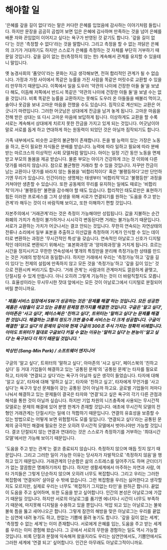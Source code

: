 # 해야할 일

'은혜를 갚을 길이 없다'라는 말은 커다란 은혜를 입었음에 감사하는 이야기처럼 들립니다. 하지만 문장을 곰곰히 곱씹어 보면 입은 은혜에 감사하며 만족하는 것을 넘어 은혜를 배푼 자와 끈임없이 이어지고 싶다는 욕구가 반영된 것 같기도 합니다. '갚을 길이 없다'는 것은 '측정할 수 없다'라는 것을 말합니다. 그리고 측정을 할 수 없는 까닭은 은혜의 크기가 거대하기도 하지만 스스로가 은혜를 측정하는 것 자체를 부단히 거부하기 때문일 것입니다. 갚을 길이 없는 한(측정하지 않는 한) 계속해서 관계를 유지할 수 있을테니 말입니다.

옛 농경사회의 '품앗이'라는 문화는 지금 생각해보면, 전혀 합리적인 관계가 될 수 없습니다. 가정과 가정 사이에서 똑같은 능률을 가진 사람을 똑같은 머릿수로 교환할 수 있을리 만무하기 때문입니다. 이쪽에서 일을 도우러 '약관의 나이에 건장한 아들 둘'을 보냈다 해도, 이듬해 저쪽에서 반드시 똑같은 '약관의 나이에 건장한 아들 둘'을 보낼 수는 없을 것입니다. 비록 똑같은 능률을 교환하지는 못해도 도우러 온 아들들을 배불리 먹이고, 술이나 옷감을 보내 고마운 마음을 전했을 수도 있습니다. 짐작으로 계산되는 교환은 어긋나기 마련입니다. 그러한 어긋남은 상대에게 잔금을 남겨 놓게 됩니다. 고마운 마음을 전해 받은 상대는 또 다시 고마운 마음에 보답하게 됩니다. 이상하게도 교환을 할 수록 서로는 계속해서 상대에게 치르지 못한 잔금을 가지고 있게 되는 것입니다. 어긋남이야 말로 서로를 돕게 하고 연대하게 하는 원동력이 되었던 것은 아닐까 짐작되기도 합니다.

가족 내부에서도 비슷한 교환의 불균형이 존재합니다. 돈을 벌 능력이 있는 가장은 노동을 하고, 돈이 필요한 자식들은 분배를 받습니다. 능력에 따라 일하고 필요에 따라 분배 받는 마르크스의 이상적인 사회 모델처럼 말입니다. 아이는 일정 기간 동안 노동을 면제받고 부모의 돌봄을 제공 받습니다. 물론 부모는 아이가 건강하게 크는 것 이외에 다른 댓가를 바라지 않습니다. 참으로 불균형한 거래라 할 수 있을 것입니다. 자꾸만 잔금이 남는 교환이나 댓가를 바라지 않는 돌봄을 '비합리적이다' 혹은 '불평등하다'고만 단언하기엔 무리가 있습니다. 인간이라는 생명체는 태생부터 '비합리적'이고 '불평등한' 과정을 거쳐야만 생존할 수 있습니다. 또한 공동체의 무리를 유지하는 일에도 때로는 '비합리적'이거나 '불평등한' 불편을 감수해야 할 때도 있습니다. 합리적인 태도로만은 표현하기 힘든 이러한 프로세스를 그저 상생을 위해 서로가 연결되기를 원하는 '도움을 주고 받는 관계'라 해두는 것이 더 바람직해 보이고, 또한 이해하기 편할 것입니다.

자본주의에서 '거래관계'라는 것은 측정이 가능해야만 성립됩니다. 값을 지불하는 순간 화폐의 가치가 측정이 불가하거나 시시각각 변동된다면 거래는 불가능하기 때문입니다. 서로가 교환하는 가치가 어긋나서는 결코 안되는 것입니다. 무한히 연속되는 자연상태의 전류나 소리에서 일부 표본을 추출하고 이산값을 측정하여 기계가 인식할 수 있는 데이터로 변환하는 과정은 '무시간적인 특성'을 갖습니다. 연속적인 아날로그 신호가 디지털적인 데이터로 변환되기 위해서는 '표본화과정'과 '양자화과정'을 거치게 됩니다. 흐르는 시간을 정지시키고 무한한 연속성에서 몇개의 특징만을 분리해 측정가능한 상태를 만드는 것은 거래의 방정식과 동일합니다. 하지만 거래에서 우리는 '측정가능'하고 '갚을 길이 있다'는 전제의 설립에 만족하지 않고 모든 것을 '측정가능'하고 '갚을 길이 있는' 것으로 전환시켜 버리기도 합니다. '거래 관계'는 사람과의 관계마저도 깔끔하게 끝맺고, 단절시킬 수 있게 만듭니다. 아니 오히려 그렇게 기능하는 것이 더 바람직할지도 모릅니다. 효율성이라는 무시무시한 잣대 앞에서는 모든 것이 아날로그에서 디지털로 분절되어 버릴 뿐이니까요.



#### _' 제품/서비스 입장에서 SW가 성공하는 것은 '문제를 해결'하는 것입니다. 모든 성공한 제품은 사람들이 갖고 있는 공통된 문제점 한가지를 해결한 것입니다. 구글은 '알고 싶다', 아마존은 '사고 싶다', 페이스북은 '친하고 싶다', 트위터는 '말하고 싶다'는 문제를 해결한 것입니다. 해결하는 고통의 정도가 크면 클수록 서비스는 더 크게 성공합니다. 구글이 해결한 '알고 싶다'의 문제의 깊이와 현재 구글의 300조 주식 가치는 정확히 비례합니다. 아마도 트위터가 절대로 구글보다 커질 수 없는 이유는 '말하고 싶다'는 본능이 '알고 싶다'는 욕구보다 더 작기 때문일 것입니다. '_

#### _박상민 (Sang-Min Park) / 소프트웨어 엔지니어_



구글의 '알고 싶다', 트위터의 '말하고 싶다', 아마존의 '사고 싶다', 페이스북의 '친하고 싶다' 등 거대 기업들이 해결하고 있는 '공통된 문제'의 '공통된 문제'는 타자를 필요로 하고, 타자와 '연결되고 싶다'라는 욕구가 아닐까 싶은 생각이 들었습니다. 타자에 대해 '알고 싶고', 타자에 대해 '말하고 싶고', 타자와 '친하고 싶고', 타자에게 무언가를 '사고 싶다'는 욕구가 앞선 문제들이 갖는 공통된 것이 아닐까 하고요. 글로벌 기업들이 저마다 나눠서 해결하고 있는 문제들이 결국은 타자와 '연결'되고 싶은 욕구의 각기 다른 관점과 해석을 통한 것이 아닐까 싶습니다. 하지만 기업 차원의 니즈충족에 사용되는 무시간적 모델로는 문제의 해결에 있어 분명 한계가 존재할 것입니다. 애초에 무시간적 모델의 전형인 거래관계는 단절시키는 일에 더 적합하기 때문입니다. 연결의 유효성을 보증할 수 있는 방법으로는 어떻게 보면 위험할지도 모를 일입니다. ‘연결되고 싶다’라는 공통된 문제의 궁극적인 해결에 필요한 것은 오히려 무시간적 모델에서 벗어나야만 가능할 것입니다. 결코 단절되지 않는 연결과 연대라는 것은 스스로가 측정하기를 거부하는 '최대시간 모델'에서만 가능해 보이기 때문입니다.

'도움을 주고 받는 관계'는 결코 종료되지 않습니다. 측정하지 않으며 매듭 짓지 않기 때문입니다. 그리고 그러한 일이 가능한 이유는 당사자가 자발적으로 '측정하지 않음'을 행하고 있기 때문입니다. 거래관계의 단순함은 삶의 스트레스를 덜어주기도 하며 군더더기가 없는 깔끔함은 명쾌하기까지 합니다. 하지만 생활세계에서 마주하는 자연과 사람, 여타 가치들은 그렇게 단순하지 않으며 오히려 너무도 복잡합니다. 그리고 우리는 그러한 복잡함에 '연결되어' 살아갈 수 밖에 없습니다. 그런 복잡함을 우리는 싫어한다고 생각할지도 모르지만, 실제로 우리는 너무도 '복잡하기 그지없는 타인'을 원하곤 합니다. 끝없이 도움을 주고 싶어하며, 또한 도움을 받고 싶어합니다. 인간의 본성은 아날로그에 가깝기 때문일 것입니다. 하지만 서로의 아날로그를 품기엔 에너지나 시간이 너무도 부족하기 때문에, 마지못해 디지털을 수용하고 있을 뿐입니다. 억압 되고 있는 아날로그는 불쑥불쑥 틈을 뚫고 새어나오곤 합니다. 그렇게 잠깐의 해방을 맞은 아날로그는 우리를 끝없는 심연에 내려 놓기도 하고, 한없는 기쁨에 올려 놓기도 합니다. '갚을 길이 없는 세계’, '측정할 수 없는 세계'는 이미 존재합니다. 서로에게 은혜를 입는, 도움을 주고 받는 세계를 우리는 이미 경험해 왔습니다. 그 곳에서 서로의 무한을 경험하는 일도 역시 가능할 것입니다. 비록 단절과 분절에 익숙해져 왔을지라도 우리는 심연안에서도, 기쁨안에서도 그러한 세계에 '연결 되고' 싶어합니다. 인간은 아무래도 아날로그적이니까요.



